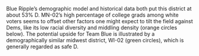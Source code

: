 Blue Ripple’s demographic model and historical data both put this district
at about 53% D. MN-02’s high percentage of college grads among white
voters seems to offset other factors one might expect to tilt the field
against Dems, like its low racial diversity and middling density
(orange circles below). The potential upside for Team Blue is
illustrated by a demographically similar midwest district,
WI-02 (green circles), which is generally regarded as safe D.
